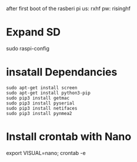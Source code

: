 after first boot of the rasberi pi 
us: rxhf
pw: risinghf

# Expand SD
sudo raspi-config

# insatall Dependancies
```
sudo apt-get install screen
sudo apt-get install python3-pip
sudo pip3 install getmac
sudo pip3 install pyserial
sudo pip3 install netifaces
sudo pip3 install pynmea2
```
# Install crontab with Nano 
export VISUAL=nano; crontab -e
